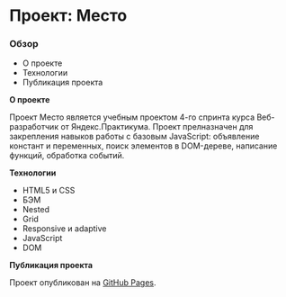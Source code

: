 # Проект: Место

### Обзор

* О проекте
* Технологии
* Публикация проекта


**О проекте**

Проект Место является учебным проектом 4-го спринта курса Веб-разработчик от Яндекс.Практикума. Проект прелназначен для закрепления навыков работы с базовым JavaScript: объявление констант и переменных, поиск элементов в DOM-дереве, написание функций, обработка событий.

**Технологии**

* HTML5 и CSS
* БЭМ
* Nested
* Grid
* Responsive и adaptive
* JavaScript
* DOM

**Публикация проекта**

Проект опубликован на [GitHub Pages](https://mmsnegova.github.io/mesto/).
